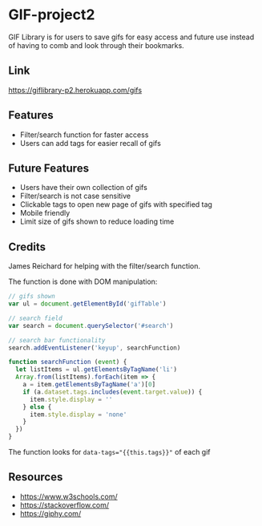 # GIF-project2
GIF Library is for users to save gifs for easy access and future use instead of having to comb and look through their bookmarks.

<!-- Add setup instruction here -->

## Link
https://giflibrary-p2.herokuapp.com/gifs

## Features
* Filter/search function for faster access
* Users can add tags for easier recall of gifs

## Future Features
* Users have their own collection of gifs
* Filter/search is not case sensitive
* Clickable tags to open new page of gifs with specified tag
* Mobile friendly
* Limit size of gifs shown to reduce loading time
## Credits
James Reichard for helping with the filter/search function.

The function is done with DOM manipulation:

```jsx
// gifs shown
var ul = document.getElementById('gifTable') 

// search field
var search = document.querySelector('#search')

// search bar functionality
search.addEventListener('keyup', searchFunction)

function searchFunction (event) {
  let listItems = ul.getElementsByTagName('li')
  Array.from(listItems).forEach(item => {
    a = item.getElementsByTagName('a')[0]
    if (a.dataset.tags.includes(event.target.value)) {
      item.style.display = ''
    } else {
      item.style.display = 'none'
    }
  })
}
```

The function looks for ```data-tags="{{this.tags}}"``` of each gif

## Resources
* https://www.w3schools.com/
* https://stackoverflow.com/
* https://giphy.com/
